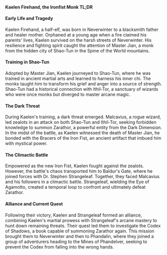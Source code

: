 #### Kaelen Firehand, the Ironfist Monk TL;DR
#### Early Life and Tragedy
Kaelen Firehand, a half-elf, was born in Neverwinter to a blacksmith father and healer mother. Orphaned at a young age when a fire claimed his parents' lives, Kaelen survived on the harsh streets of Neverwinter. His resilience and fighting spirit caught the attention of Master Jian, a monk from the hidden city of Shao-Tun in the Spine of the World mountains.
#### Training in Shao-Tun
Adopted by Master Jian, Kaelen journeyed to Shao-Tun, where he was trained in ancient martial arts and learned to harness his inner chi. The monks taught him to transform his grief and anger into a source of strength. Shao-Tun had a historical connection with Ithil-Tor, a sanctuary of wizards who were once monks but diverged to master arcane magic.
#### The Dark Threat
During Kaelen's training, a dark threat emerged. Malcavius, a rogue wizard, led zealots in an attack on both Shao-Tun and Ithil-Tor, seeking forbidden knowledge to summon Zarathor, a powerful entity from the Dark Dimension. In the midst of the battle, as Kaelen witnessed the death of Master Jian, he bonded with the Bracers of the Iron Fist, an ancient artifact that imbued him with mystical power.
#### The Climactic Battle
Empowered as the new Iron Fist, Kaelen fought against the zealots. However, the battle's chaos transported him to Baldur's Gate, where he joined forces with Dr. Stephen Strangeleaf. Together, they faced Malcavius and his followers in a climactic battle. Strangeleaf, wielding the Eye of Agamotto, created a temporal loop to confront and ultimately defeat Zarathor.
#### Alliance and Current Quest
Following their victory, Kaelen and Strangeleaf formed an alliance, combining Kaelen's martial prowess with Strangeleaf's arcane mastery to hunt down remaining threats. Their quest led them to investigate the Codex of Shadows, a book capable of summoning Zarathor again. This mission brought them to Neverwinter and then to Phandalin, where they joined a group of adventurers heading to the Mines of Phandelver, seeking to prevent the Codex from falling into the wrong hands.
